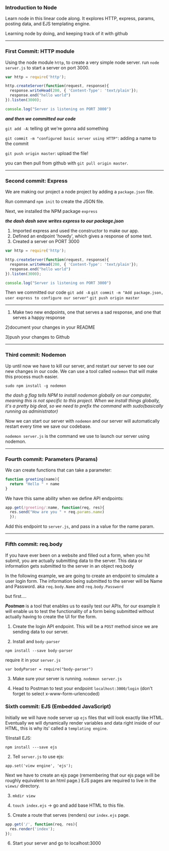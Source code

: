 ### Introduction to Node

Learn node in this linear code along. It explores HTTP, express, params, posting data, and EJS templating engine.

Learning node by doing, and keeping track of it with github

-----
### First Commit: HTTP module
Using the node module `http`, to create a very simple node server. run `node server.js` to start a server on port 3000.
```js
var http = require('http');

http.createServer(function(request, response){
  response.writeHead(200, { 'Content-Type': 'text/plain'});
  response.end("hello world")
}).listen(3000);

console.log("Server is listening on PORT 3000")

```
___and then we committed our code___

`git add -A`: telling git we're gonna add something

`git commit -m "configured basic server using HTTP"`: adding a name to the commit

`git push origin master`: upload the file!

you can then pull from github with `git pull origin master`.

-----
### Second commit: Express
We are making our project a node project by adding a `package.json` file.

Run command `npm init` to create the JSON file.

Next, we installed the NPM package `express`

___the dash dash save writes express to our package.json___

1) Imported express and used the constructor to make our app.
2) Defined an endpoint 'howdy', which gives a response of some text.
3) Created a server on PORT 3000

```js
var http = require('http');

http.createServer(function(request, response){
  response.writeHead(200, { 'Content-Type': 'text/plain'});
  response.end("hello world")
}).listen(3000);

console.log("Server is listening on PORT 3000")
```
Then we committed our code
`git add -A`
`git commit -m "Add package.json, user express to configure our server"`
`git push origin master`

-----

1) Make two new endpoints, one that serves a sad response, and one that serves a happy response

2)document your changes in your README

3)push your changes to Github

---
### Third commit: Nodemon
Up until now we have to kill our server, and restart our server to see our new changes in our code. We can use a tool called `nodemon` that will make this process much easier.

`sudo npm install -g nodemon`

*the dash g flag tells NPM to install nodemon globally on our computer, meaning this is not specific to this project. When we install things globally, it's a pretty big deal, so we need to prefix the command with sudo(basically running as administrator)*

Now we can start our server with `nodemon` and our server will automatically restart every time we save our codebase.

`nodemon server.js` is the command we use to launch our server using nodemon.

---
### Fourth commit: Parameters (Params)
We can create functions that can take a parameter:
```js
function greeting(name){
  return "Hello " + name
}
```
We have this same ability when we define API endpoints:
```js
app.get(/greeting/:name, function(req, res){
  res.send("How are you " + req.params.name)
  });
```

Add this endpoint to `server.js`, and pass in a value for the name param.

---
### Fifth commit: req.body

If you have ever been on a website and filled out a form, when you hit submit, you are actually submitting data to the server. This data or information gets submitted to the server in an object req.body

In the following example, we are going to create an endpoint to simulate a user login form. The information being submitted to the server will be Name and Password. aka `req.body.Name` and `req.body.Password`

but first....

___Postman___ is a tool that enables us to easily test our APIs, for our example it will enable us to test the functionality of a form being submitted without actually having to create the UI for the form.

1) Create the login API endpoint. This will be a `POST` method since we are sending data to our server.

2) Install and `body-parser`

`npm install --save body-parser`

require it in your `server.js`

`var bodyParser = require("body-parser")`

3) Make sure your server is running.
`nodemon server.js`

4) Head to Postman to test your endpoint `localhost:3000/login` (don't forget to select x-www-form-urlencoded)

### Sixth commit: EJS (Embedded JavaScript)

Initially we will have node server up `ejs` files that will look exactly like HTML. Eventually we will dynamically render variables and data right inside of our HTML, this is why its' called a `templating engine`.

1)Install EJS:

`npm install ---save ejs`

2) Tell `server.js` to use ejs:

`app.set('view engine', 'ejs');`

Next we have to create an ejs page (remembering that our ejs page will be roughly equivalent to an html page.) EJS pages are required to live in the `views/` directory.

3) `mkdir view`

4) `touch index.ejs` -> go and add base HTML to this file.

5) Create a route that serves (renders) our `index.ejs` page.
```js
app.get('/', function(req, res){
  res.render('index');
});
```

6) Start your server and go to localhost:3000
